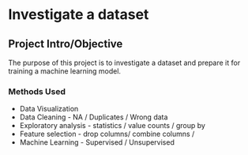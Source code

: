 # Investigate a dataset

## Project Intro/Objective
The purpose of this project is to investigate a dataset and prepare it for training a machine learning model. 

### Methods Used
* Data Visualization
* Data Cleaning - NA / Duplicates / Wrong data
* Exploratory analysis - statistics / value counts / group by
* Feature selection - drop columns/ combine columns / 
* Machine Learning - Supervised / Unsupervised

